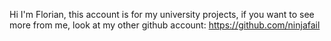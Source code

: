 Hi I'm Florian,
this account is for my university projects, if you want to see more from me, look at my other github account: https://github.com/ninjafail

